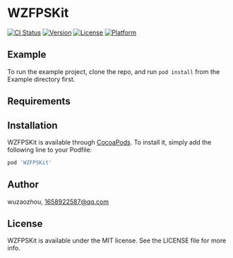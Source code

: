 # WZFPSKit

[![CI Status](https://img.shields.io/travis/wuzaozhou/WZFPSKit.svg?style=flat)](https://travis-ci.org/wuzaozhou/WZFPSKit)
[![Version](https://img.shields.io/cocoapods/v/WZFPSKit.svg?style=flat)](https://cocoapods.org/pods/WZFPSKit)
[![License](https://img.shields.io/cocoapods/l/WZFPSKit.svg?style=flat)](https://cocoapods.org/pods/WZFPSKit)
[![Platform](https://img.shields.io/cocoapods/p/WZFPSKit.svg?style=flat)](https://cocoapods.org/pods/WZFPSKit)

## Example

To run the example project, clone the repo, and run `pod install` from the Example directory first.

## Requirements

## Installation

WZFPSKit is available through [CocoaPods](https://cocoapods.org). To install
it, simply add the following line to your Podfile:

```ruby
pod 'WZFPSKit'
```

## Author

wuzaozhou, 1658922587@qq.com

## License

WZFPSKit is available under the MIT license. See the LICENSE file for more info.
